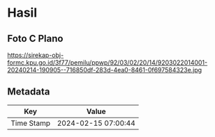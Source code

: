 # Hasil

## Foto C Plano

https://sirekap-obj-formc.kpu.go.id/3f77/pemilu/ppwp/92/03/02/20/14/9203022014001-20240214-190905--716850df-283d-4ea0-8461-0f697584323e.jpg


## Metadata

| Key        | Value               |
| ---------- | ------------------- |
| Time Stamp | 2024-02-15 07:00:44 |



